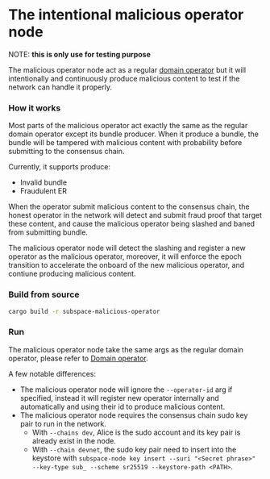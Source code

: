 # The intentional malicious operator node

NOTE: ****this is only use for testing purpose****

The malicious operator node act as a regular [domain operator](../../domains/README.md) but it will intentionally and continuously produce malicious content to test if the network can handle it properly.

### How it works

Most parts of the malicious operator act exactly the same as the regular domain operator except its bundle producer. When it produce a bundle, the bundle will be tampered with malicious content with probability before submitting to the consensus chain.

Currently, it supports produce:
- Invalid bundle
- Fraudulent ER

When the operator submit malicious content to the consensus chain, the honest operator in the network will detect and submit fraud proof that target these content, and cause the malicious operator being slashed and baned from submitting bundle.

The malicious operator node will detect the slashing and register a new operator as the malicious operator, moreover, it will enforce the epoch transition to accelerate the onboard of the new malicious operator, and contiune producing malicious content.

### Build from source

```bash
cargo build -r subspace-malicious-operator
```

### Run

The malicious operator node take the same args as the regular domain operator, please refer to [Domain operator](../../domains/README.md).

A few notable differences:
- The malicious operator node will ignore the `--operator-id` arg if specified, instead it will register new operator internally and automatically and using their id to produce malicious content.
- The malicious operator node requires the consensus chain sudo key pair to run in the network.
    - With `--chains dev`, Alice is the sudo account and its key pair is already exist in the node.
    - With `--chain devnet`, the sudo key pair need to insert into the keystore with `subspace-node key insert --suri "<Secret phrase>" --key-type sub_ --scheme sr25519 --keystore-path <PATH>`.
